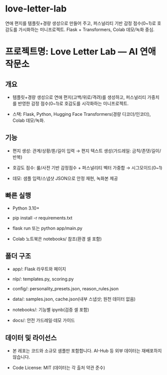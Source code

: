 # love-letter-lab
연애 편지를 템플릿+경량 생성으로 만들어 주고, 퍼스널리티 기반 감정 점수(0~1)로 호감도를 가시화하는 미니프로젝트. Flask + Transformers, Colab 데모/녹화 중심.

# 프로젝트명: Love Letter Lab — AI 연애 작문소

## 개요

- 템플릿+경량 생성으로 연애 편지(고백/위로/격려)를 생성하고, 퍼스널리티 가중치를 반영한 감정 점수(0~1)로 호감도를 시각화하는 미니프로젝트.

- 스택: Flask, Python, Hugging Face Transformers(경량 디코더/인코더), Colab 데모/녹화.

## 기능

- 편지 생성: 관계/상황/톤/길이 입력 → 편지 텍스트 생성(가드레일: 금칙/존댓/길이/반복)

- 호감도 점수: 룰/사전 기반 감정점수 + 퍼스널리티 벡터 가중합 → 시그모이드(0~1)

- 데모: 샘플 입력/스냅샷 JSON으로 안정 재현, 녹화본 제공

## 빠른 실행

- Python 3.10+

- pip install -r requirements.txt

- flask run 또는 python app/main.py

- Colab 노트북은 notebooks/ 참조(환경 셀 포함)

## 폴더 구조

- app/: Flask 라우트와 페이지

- nlp/: templates.py, scoring.py

- config/: personality_presets.json, reason_rules.json

- data/: samples.json, cache.json(내부 스냅샷; 원천 데이터 없음)

- notebooks/: 기능별 ipynb(검증 셀 포함)

- docs/: 안전 가드레일·데모 가이드

## 데이터 및 라이선스

- 본 레포는 코드와 소규모 샘플만 포함합니다. AI-Hub 등 외부 데이터는 재배포하지 않습니다.

- Code License: MIT (데이터는 각 출처 약관 준수)
